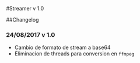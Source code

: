 #Streamer v 1.0

##Changelog 

### 24/08/2017 v 1.0

* Cambio de formato de stream a base64
* Eliminacion de threads para conversion en  `ffmpeg`
